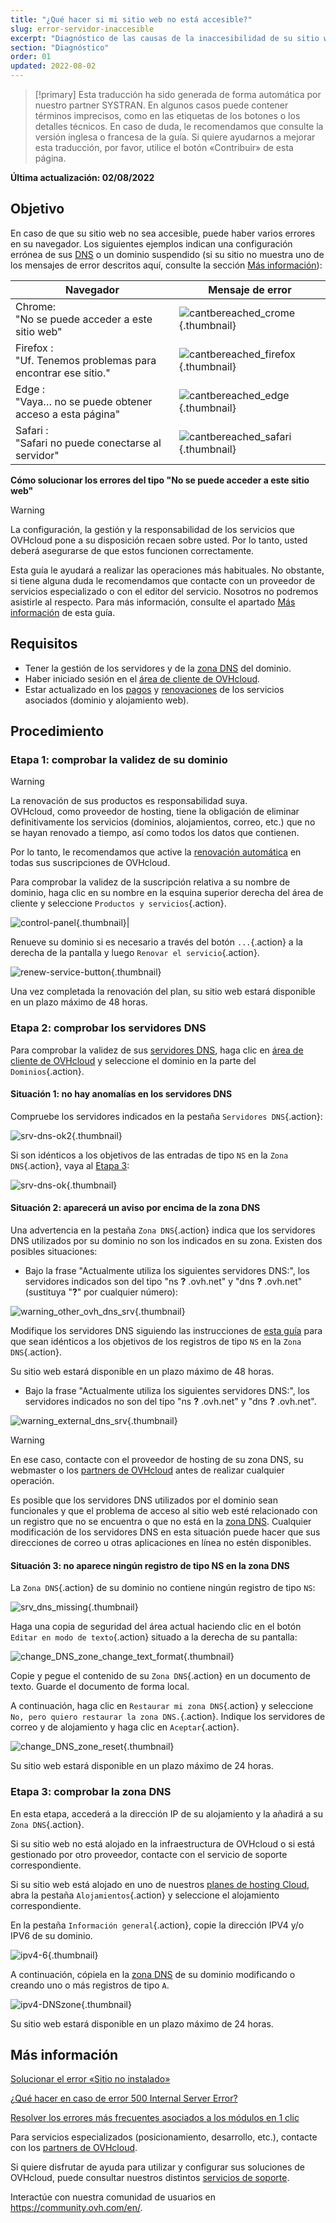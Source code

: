 ```yaml
---
title: "¿Qué hacer si mi sitio web no está accesible?"
slug: error-servidor-inaccesible
excerpt: "Diagnóstico de las causas de la inaccesibilidad de su sitio web"
section: "Diagnóstico"
order: 01
updated: 2022-08-02
---
```


> [!primary]
> Esta traducción ha sido generada de forma automática por nuestro partner SYSTRAN. En algunos casos puede contener términos imprecisos, como en las etiquetas de los botones o los detalles técnicos. En caso de duda, le recomendamos que consulte la versión inglesa o francesa de la guía. Si quiere ayudarnos a mejorar esta traducción, por favor, utilice el botón «Contribuir» de esta página.
>

**Última actualización: 02/08/2022**

## Objetivo

En caso de que su sitio web no sea accesible, puede haber varios errores en su navegador. Los siguientes ejemplos indican una configuración errónea de sus [DNS](../../domains/web_hosting_informacion_general_sobre_los_servidores_dns/#entender-el-concepto-de-dns) o un dominio suspendido (si su sitio no muestra uno de los mensajes de error descritos aquí, consulte la sección [Más información](#gofurther)):

|Navegador|Mensaje de error|
|-|---|
|Chrome:<br>"No se puede acceder a este sitio web"|![cantbereached_crome](images/cantbereached_chrome.png){.thumbnail}|
|Firefox :<br>"Uf. Tenemos problemas para encontrar ese sitio."|![cantbereached_firefox](images/cantbereached_firefox.png){.thumbnail}|
|Edge :<br>"Vaya… no se puede obtener acceso a esta página"|![cantbereached_edge](images/cantbereached_edge.png){.thumbnail}|
|Safari :<br>"Safari no puede conectarse al servidor"|![cantbereached_safari](images/cantbereached_safari.png){.thumbnail}|

**Cómo solucionar los errores del tipo "No se puede acceder a este sitio web"**

> [!warning]
>
> La configuración, la gestión y la responsabilidad de los servicios que OVHcloud pone a su disposición recaen sobre usted. Por lo tanto, usted deberá asegurarse de que estos funcionen correctamente.
>
> Esta guía le ayudará a realizar las operaciones más habituales. No obstante, si tiene alguna duda le recomendamos que contacte con un proveedor de servicios especializado o con el editor del servicio. Nosotros no podremos asistirle al respecto. Para más información, consulte el apartado [Más información](#gofurther) de esta guía.
>

## Requisitos

- Tener la gestión de los servidores y de la [zona DNS](../../domains/web_hosting_como_editar_mi_zona_dns/#entender-el-concepto-de-dns) del dominio.
- Haber iniciado sesión en el [área de cliente de OVHcloud](https://ca.ovh.com/auth/?action=gotomanager&from=https://www.ovh.com/world/&ovhSubsidiary=ws).
- Estar actualizado en los [pagos](https://docs.ovh.com/us/es/billing/gestionar-facturas-ovh/#pay-bills) y [renovaciones](https://docs.ovh.com/us/es/billing/renovacion-automatica-ovh/#renewal-management) de los servicios asociados (dominio y alojamiento web).

## Procedimiento

### Etapa 1: comprobar la validez de su dominio

> [!warning]
>
> La renovación de sus productos es responsabilidad suya.<br>
> OVHcloud, como proveedor de hosting, tiene la obligación de eliminar definitivamente los servicios (dominios, alojamientos, correo, etc.) que no se hayan renovado a tiempo, así como todos los datos que contienen.
>
> Por lo tanto, le recomendamos que active la [renovación automática](../../billing/renovacion-automatica-ovh/#procedimiento) en todas sus suscripciones de OVHcloud.
>

Para comprobar la validez de la suscripción relativa a su nombre de dominio, haga clic en su nombre en la esquina superior derecha del área de cliente y seleccione `Productos y servicios`{.action}.

![control-panel](images/control-panel.png){.thumbnail}|

Renueve su dominio si es necesario a través del botón `...`{.action} a la derecha de la pantalla y luego `Renovar el servicio`{.action}.

![renew-service-button](images/renew-service-button.png){.thumbnail}

Una vez completada la renovación del plan, su sitio web estará disponible en un plazo máximo de 48 horas.

### Etapa 2: comprobar los servidores DNS

Para comprobar la validez de sus [servidores DNS](../../domains/web_hosting_informacion_general_sobre_los_servidores_dns/), haga clic en [área de cliente de OVHcloud](https://ca.ovh.com/auth/?action=gotomanager&from=https://www.ovh.com/world/&ovhSubsidiary=ws) y seleccione el dominio en la parte del `Dominios`{.action}.

#### Situación 1: no hay anomalías en los servidores DNS

Compruebe los servidores indicados en la pestaña `Servidores DNS`{.action}:

![srv-dns-ok2](images/srv-dns-ok2.png){.thumbnail}

Si son idénticos a los objetivos de las entradas de tipo `NS` en la `Zona DNS`{.action}, vaya al [Etapa 3](#step3):

![srv-dns-ok](images/srv-dns-ok.png){.thumbnail}

#### Situación 2: aparecerá un aviso por encima de la zona DNS

Una advertencia en la pestaña `Zona DNS`{.action} indica que los servidores DNS utilizados por su dominio no son los indicados en su zona. Existen dos posibles situaciones:

- Bajo la frase "Actualmente utiliza los siguientes servidores DNS:", los servidores indicados son del tipo "ns **?** .ovh.net" y "dns **?** .ovh.net" (sustituya "**?**" por cualquier número):

![warning_other_ovh_dns_srv](images/warning_other_ovh_dns_srv.png){.thumbnail}

Modifique los servidores DNS siguiendo las instrucciones de [esta guía](../../domains/web_hosting_informacion_general_sobre_los_servidores_dns/#cambiar-los-servidores-dns) para que sean idénticos a los objetivos de los registros de tipo `NS` en la `Zona DNS`{.action}.

Su sitio web estará disponible en un plazo máximo de 48 horas.

- Bajo la frase "Actualmente utiliza los siguientes servidores DNS:", los servidores indicados no son del tipo "ns **?** .ovh.net" y "dns **?** .ovh.net".

![warning_external_dns_srv](images/warning_external_dns_srv.png){.thumbnail}

> [!warning]
>
> En ese caso, contacte con el proveedor de hosting de su zona DNS, su webmaster o los [partners de OVHcloud](https://partner.ovhcloud.com/es/directory/) antes de realizar cualquier operación.
>
> Es posible que los servidores DNS utilizados por el dominio sean funcionales y que el problema de acceso al sitio web esté relacionado con un registro que no se encuentra o que no está en la [zona DNS](../../domains/web_hosting_como_editar_mi_zona_dns/#entender-el-concepto-de-dns). Cualquier modificación de los servidores DNS en esta situación puede hacer que sus direcciones de correo u otras aplicaciones en línea no estén disponibles.
>

#### Situación 3: no aparece ningún registro de tipo NS en la zona DNS

La `Zona DNS`{.action} de su dominio no contiene ningún registro de tipo `NS`:

![srv_dns_missing](images/srv_dns_missing.png){.thumbnail}

Haga una copia de seguridad del área actual haciendo clic en el botón `Editar en modo de texto`{.action} situado a la derecha de su pantalla:

![change_DNS_zone_change_text_format](images/change_DNS_zone_change_text_format.png){.thumbnail}

Copie y pegue el contenido de su `Zona DNS`{.action} en un documento de texto. Guarde el documento de forma local.

A continuación, haga clic en `Restaurar mi zona DNS`{.action} y seleccione `No, pero quiero restaurar la zona DNS.`{.action}. Indique los servidores de correo y de alojamiento y haga clic en `Aceptar`{.action}.

![change_DNS_zone_reset](images/change_DNS_zone_reset.png){.thumbnail}

Su sitio web estará disponible en un plazo máximo de 24 horas.

### Etapa 3: comprobar la zona DNS <a name="step3"></a>

En esta etapa, accederá a la dirección IP de su alojamiento y la añadirá a su `Zona DNS`{.action}.

Si su sitio web no está alojado en la infraestructura de OVHcloud o si está gestionado por otro proveedor, contacte con el servicio de soporte correspondiente.

Si su sitio web está alojado en uno de nuestros [planes de hosting Cloud](https://www.ovhcloud.com/es/web-hosting/), abra la pestaña `Alojamientos`{.action} y seleccione el alojamiento correspondiente.

En la pestaña `Información general`{.action}, copie la dirección IPV4 y/o IPV6 de su dominio.

![ipv4-6](images/ipv4-6.png){.thumbnail}

A continuación, cópiela en la [zona DNS](../../domains/web_hosting_como_editar_mi_zona_dns/#editar-la-zona-dns-de-ovhcloud-de-su-dominio_1) de su dominio modificando o creando uno o más registros de tipo `A`.

![ipv4-DNSzone](images/ipv4-DNSzone.png){.thumbnail}

Su sitio web estará disponible en un plazo máximo de 24 horas.

## Más información <a name="gofurther"></a>

[Solucionar el error «Sitio no instalado»](../web_hosting_error_sitio_no_instalado/)

[¿Qué hacer en caso de error 500 Internal Server Error?](../error-500-internal-server-error/)

[Resolver los errores más frecuentes asociados a los módulos en 1 clic](../errores-frecuentes-modulos-en-1-clic/)

Para servicios especializados (posicionamiento, desarrollo, etc.), contacte con los [partners de OVHcloud](https://partner.ovhcloud.com/es/).

Si quiere disfrutar de ayuda para utilizar y configurar sus soluciones de OVHcloud, puede consultar nuestros distintos [servicios de soporte](https://www.ovhcloud.com/es/support-levels/).

Interactúe con nuestra comunidad de usuarios en <https://community.ovh.com/en/>.
